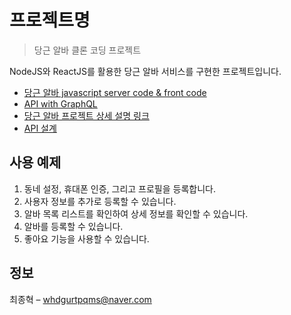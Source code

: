 # 프로젝트명

> 당근 알바 클론 코딩 프로젝트

NodeJS와 ReactJS를 활용한 당근 알바 서비스를 구현한 프로젝트입니다.

- [당근 알바 javascript server code & front code](https://github.com/BaskBoomy/danngn_job_server)
- [API with GraphQL](https://github.com/BaskBoomy/daangn_job_server_graphql)
- [당근 알바 프로젝트 상세 설명 링크](https://jonghyeok-choi.notion.site/fa1e6bb76cdc45f9895dcb035aaa212c)
- [API 설계](https://jonghyeok-choi.notion.site/API-74278a1774d44ff0bbb710b4f28de207)

## 사용 예제

1. 동네 설정, 휴대폰 인증, 그리고 프로필을 등록합니다.
2. 사용자 정보를 추가로 등록할 수 있습니다.
3. 알바 목록 리스트를 확인하여 상세 정보를 확인할 수 있습니다.
4. 알바를 등록할 수 있습니다.
5. 좋아요 기능을 사용할 수 있습니다.


## 정보

최종혁 – whdgurtpqms@naver.com
